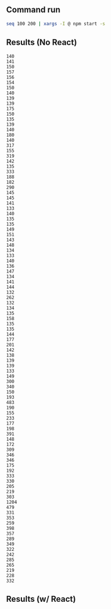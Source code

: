 ## Command run

```bash
seq 100 200 | xargs -I @ npm start -s
```

## Results (No React)

```
140
141
150
157
156
154
150
140
139
139
175
150
135
139
140
180
140
317
155
319
142
135
333
188
182
290
145
145
141
133
140
135
135
149
151
143
148
134
133
140
136
147
134
141
144
132
262
132
134
135
158
135
135
144
177
201
142
138
139
139
133
149
300
340
150
193
483
190
155
233
177
198
391
148
172
309
346
346
175
192
333
330
205
219
303
1204
479
331
353
259
398
357
289
349
322
242
285
265
219
228
332
```


## Results (w/ React)

```
```
